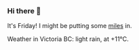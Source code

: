 ### Hi there :wave:

It's Friday! I might be putting some [miles](https://www.strava.com/athletes/889963) in.

Weather in Victoria BC: light rain, at +11°C.
